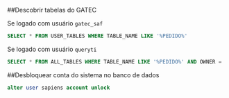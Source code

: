 ##Descobrir tabelas do GATEC

Se logado com usuário `gatec_saf`

```SQL
SELECT * FROM USER_TABLES WHERE TABLE_NAME LIKE '%PEDIDO%' 
```

Se logado com usuário `queryti`

```SQL
SELECT * FROM ALL_TABLES WHERE TABLE_NAME LIKE '%PEDIDO%' AND OWNER = 'GATEC_SAF';
```

##Desbloquear conta do sistema no banco de dados

```SQL
alter user sapiens account unlock
```